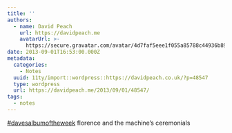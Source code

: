 ```yaml
---
title: ''
authors:
  - name: David Peach
    url: https://davidpeach.me
    avatarUrl: >-
      https://secure.gravatar.com/avatar/4d7faf5eee1f055a85788c44936b8995eaab6dfb004e7854ec747ccb272e91ee?s=96&d=mm&r=g
date: 2013-09-01T16:53:00.000Z
metadata:
  categories:
    - Notes
  uuid: 11ty/import::wordpress::https://davidpeach.co.uk/?p=48547
  type: wordpress
  url: https://davidpeach.me/2013/09/01/48547/
tags:
  - notes
---
```

[#davesalbumoftheweek](https://twitter.com/search?q=%23davesalbumoftheweek) florence and the machine’s ceremonials